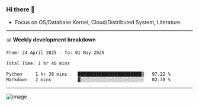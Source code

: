 ### Hi there 👋
<!-- * Daily Meditation via Leetcode/Competitive-Programming. -->
* Focus on OS/Database Kernel, Cloud/Distributed System, Literature.

-------

📊 **Weekly development breakdown**
<!--START_SECTION:waka-->

```txt
From: 24 April 2025 - To: 01 May 2025

Total Time: 1 hr 40 mins

Python     1 hr 38 mins    ████████████████████████▒   97.22 %
Markdown   2 mins          ▓░░░░░░░░░░░░░░░░░░░░░░░░   02.78 %
```

<!--END_SECTION:waka-->

-------

<!-- [![Leetcode Stats](https://leetcard.jacoblin.cool/hzhang413?font=Fira+Mono)](https://leetcode.com/fxrc) -->
![image](./cyberpunk-ghost-in-the-shell.gif)
<!--![image](./gis-archive.png)-->
